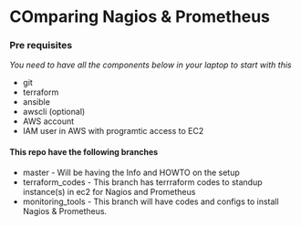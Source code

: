 # COmparing Nagios & Prometheus #

### Pre requisites ###

*You need to have all the components below in your laptop to start with this*

- git
- terraform
- ansible
- awscli (optional)
- AWS account
- IAM user in AWS with programtic access to EC2

#### This repo have the following branches ####

- master - Will be having the Info and HOWTO on the setup
- terraform_codes - This branch has terrraform codes to standup instance(s) in ec2 for Nagios and Prometheus  
- monitoring_tools - This branch will have codes and configs to install Nagios & Prometheus.

